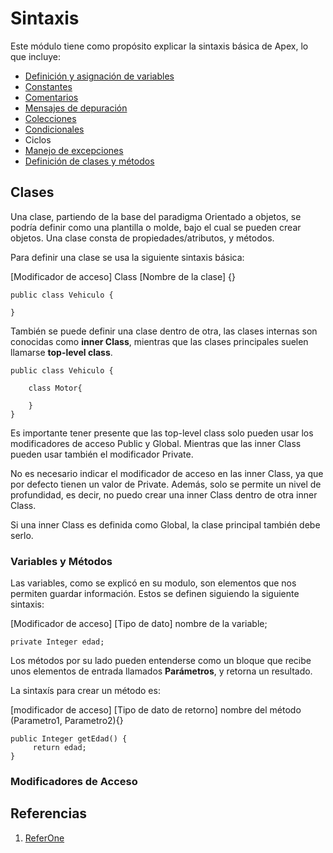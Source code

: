 # Sintaxis

Este módulo tiene como propósito explicar la sintaxis básica de Apex, lo que incluye:

- [Definición y asignación de variables](https://github.com/XSawdarkX/Curiosidades-Apex/edit/main/Sintaxis_Variables.md) 
- [Constantes](https://github.com/XSawdarkX/Curiosidades-Apex/blob/main/Sintaxis_Constantes.md)
- [Comentarios](https://github.com/XSawdarkX/Curiosidades-Apex/blob/main/Sintaxis_Constantes.md)
- [Mensajes de depuración](https://github.com/XSawdarkX/Curiosidades-Apex/blob/main/Sintaxis_Constantes.md)
- [Colecciones](https://github.com/XSawdarkX/Curiosidades-Apex/blob/main/Sintaxis_Colecciones.md)
- [Condicionales](https://github.com/XSawdarkX/Curiosidades-Apex/blob/main/Sintaxis_Condicionales.md)
- Ciclos
- [Manejo de excepciones](https://github.com/XSawdarkX/Curiosidades-Apex/blob/main/Sintaxis_Excepciones.md)
- [Definición de clases y métodos](https://github.com/XSawdarkX/Curiosidades-Apex/blob/main/Sintaxis_ClasesMetodos.md)

## Clases

Una clase, partiendo de la base del paradigma Orientado a objetos, se podría definir como una plantilla o molde, bajo el cual se pueden crear objetos. Una clase
consta de propiedades/atributos, y métodos. 

Para definir una clase se usa la siguiente sintaxis básica:

[Modificador de acceso] Class [Nombre de la clase] {}


```Apex
public class Vehiculo {

}
```

También se puede definir una clase dentro de otra, las clases internas son conocidas como **inner Class**, mientras que las clases principales suelen llamarse **top-level class**.

```Apex
public class Vehiculo {

    class Motor{
        
    }
}
```

Es importante tener presente que las top-level class solo pueden usar los modificadores de acceso Public y Global. Mientras que las inner Class pueden usar también el modificador Private. 

No es necesario indicar el modificador de acceso en las inner Class, ya que por defecto tienen un valor de Private. Además, solo se permite un nivel de profundidad, es decir, no puedo crear una inner Class dentro de otra inner Class. 

Si una inner Class es definida como Global, la clase principal también debe serlo. 

### Variables y Métodos

Las variables, como se explicó en su modulo, son elementos que nos permiten guardar información. Estos se definen siguiendo la siguiente sintaxis:

[Modificador de acceso] [Tipo de dato] nombre de la variable;

```Apex
private Integer edad; 
```

Los métodos por su lado pueden entenderse como un bloque que recibe unos elementos de entrada llamados **Parámetros**, y retorna un resultado.

La sintaxís para crear un método es:

[modificador de acceso] [Tipo de dato de retorno] nombre del método (Parametro1, Parametro2){}

```Apex
public Integer getEdad() { 
     return edad; 
}
```

### Modificadores de Acceso 

## Referencias

1. [ReferOne]()
